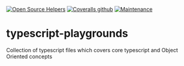[![Open Source Helpers](https://www.codetriage.com/chandanch/typescript-grounds/badges/users.svg)](https://www.codetriage.com/chandanch/typescript-grounds)
[![Coveralls github](https://img.shields.io/coveralls/github/jekyll/jekyll.svg)](https://github.com/chandanch/typescript-grounds/)
[![Maintenance](https://img.shields.io/badge/Maintained%3F-yes-green.svg)](https://GitHub.com/Naereen/StrapDown.js/graphs/commit-activity)


# typescript-playgrounds
Collection of typescript files which covers core typescript and Object Oriented concepts 
